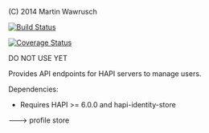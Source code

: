 (C) 2014 Martin Wawrusch

[![Build Status](https://travis-ci.org/codedoctor/hapi-routes-users.svg?branch=master)](https://travis-ci.org/codedoctor/hapi-routes-users)

[![Coverage Status](https://img.shields.io/coveralls/codedoctor/hapi-routes-users.svg)](https://coveralls.io/r/codedoctor/hapi-routes-users)


DO NOT USE YET

Provides API endpoints for HAPI servers to manage users.

Dependencies:

* Requires HAPI >= 6.0.0 and hapi-identity-store


---> profile store